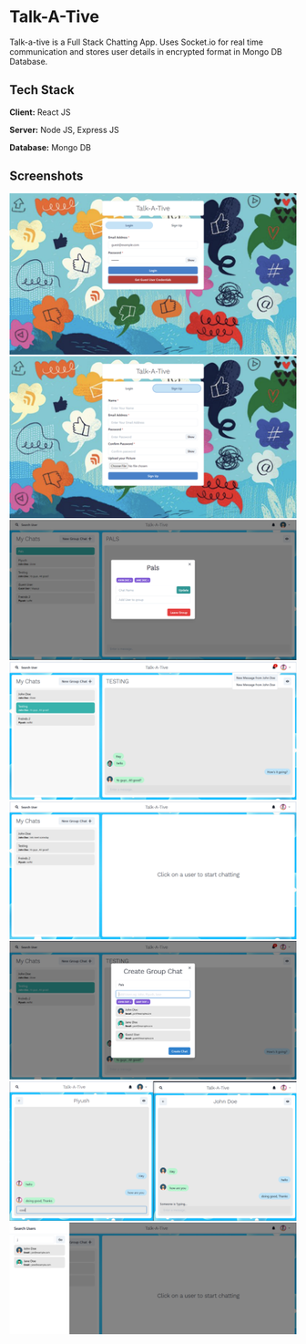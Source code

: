 
# Talk-A-Tive

Talk-a-tive is a Full Stack Chatting App.
Uses Socket.io for real time communication and stores user details in encrypted format in Mongo DB Database.
## Tech Stack

**Client:** React JS

**Server:** Node JS, Express JS

**Database:** Mongo DB
  
## Screenshots

![Description of Screenshot](screenshots/1.png)
![Description of Screenshot](screenshots/2.png)
![Description of Screenshot](screenshots/3.png)
![Description of Screenshot](screenshots/4.png)
![Description of Screenshot](screenshots/5.png)
![Description of Screenshot](screenshots/6.png)
![Description of Screenshot](screenshots/7.png)
![Description of Screenshot](screenshots/8.png)
